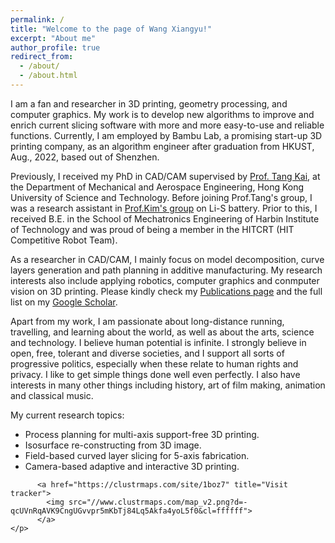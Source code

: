 ```yaml
---
permalink: /
title: "Welcome to the page of Wang Xiangyu!"
excerpt: "About me"
author_profile: true
redirect_from: 
  - /about/
  - /about.html
---
```


I am a fan and researcher in 3D printing, geometry processing, and computer graphics. My work is to develop new algorithms to improve and enrich current slicing software with more and more easy-to-use and reliable functions. Currently, I am employed by Bambu Lab, a promising start-up 3D printing company, as an algorithm engineer after graduation from HKUST, Aug., 2022, based out of Shenzhen. 

Previously, I received my PhD in CAD/CAM supervised by [Prof. Tang Kai](https://mektang.people.ust.hk/), at the Department of Mechanical and Aerospace Engineering, Hong Kong University of Science and Technology.  Before joining Prof.Tang's group, I was a research assistant in [Prof.Kim's group](https://seng.ust.hk/about/people/faculty/jang-kyo-kim) on Li-S battery. Prior to this, I received B.E. in the School of Mechatronics Engineering of Harbin Institute of Technology and was proud of being a member in the HITCRT (HIT Competitive Robot Team).

As a researcher in CAD/CAM, I mainly focus on model decomposition, curve layers generation and path planning in additive manufacturing. My research interests also include applying robotics, computer graphics and conmputer vision on 3D printing. Please kindly check my [Publications page](https://kuxuanwang.github.io/publications/) and the full list on my [Google Scholar](https://scholar.google.com/citations?hl=en&user=KlC5rHIAAAAJ).

Apart from my work, I am passionate about long-distance running, travelling, and learning about the world, as well as about the arts, science and technology. I believe human potential is infinite. I strongly believe in open, free, tolerant and diverse societies, and I support all sorts of progressive politics, especially when these relate to human rights and privacy. I like to get simple things done well even perfectly. I also have interests in many other things including history, art of film making, animation and classical music. 

My current research topics:
* Process planning for multi-axis support-free 3D printing.
* Isosurface re-constructing from 3D image.
* Field-based curved layer slicing for 5-axis fabrication.
* Camera-based adaptive and interactive 3D printing.
                                                                                                          
<body>
    <p style="text-align: center;">

          <a href="https://clustrmaps.com/site/1boz7" title="Visit tracker">
            <img src="//www.clustrmaps.com/map_v2.png?d=-qcUVnRqAVK9CngUGvvpr5mKbTj84Lq5Akfa4yoL5f0&cl=ffffff">
          </a>
    </p>
</body>
